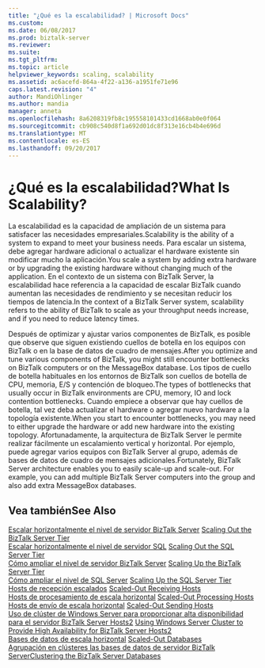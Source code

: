 ```yaml
---
title: "¿Qué es la escalabilidad? | Microsoft Docs"
ms.custom: 
ms.date: 06/08/2017
ms.prod: biztalk-server
ms.reviewer: 
ms.suite: 
ms.tgt_pltfrm: 
ms.topic: article
helpviewer_keywords: scaling, scalability
ms.assetid: ac6acefd-864a-4f22-a136-a1951fe71e96
caps.latest.revision: "4"
author: MandiOhlinger
ms.author: mandia
manager: anneta
ms.openlocfilehash: 8a6208319fb8c195558101433cd1668ab0e0f064
ms.sourcegitcommit: cb908c540d8f1a692d01dc8f313e16cb4b4e696d
ms.translationtype: MT
ms.contentlocale: es-ES
ms.lasthandoff: 09/20/2017
---
```

# <a name="what-is-scalability"></a><span data-ttu-id="90749-103">¿Qué es la escalabilidad?</span><span class="sxs-lookup"><span data-stu-id="90749-103">What Is Scalability?</span></span>
<span data-ttu-id="90749-104">La escalabilidad es la capacidad de ampliación de un sistema para satisfacer las necesidades empresariales.</span><span class="sxs-lookup"><span data-stu-id="90749-104">Scalability is the ability of a system to expand to meet your business needs.</span></span> <span data-ttu-id="90749-105">Para escalar un sistema, debe agregar hardware adicional o actualizar el hardware existente sin modificar mucho la aplicación.</span><span class="sxs-lookup"><span data-stu-id="90749-105">You scale a system by adding extra hardware or by upgrading the existing hardware without changing much of the application.</span></span> <span data-ttu-id="90749-106">En el contexto de un sistema con BizTalk Server, la escalabilidad hace referencia a la capacidad de escalar BizTalk cuando aumentan las necesidades de rendimiento y se necesitan reducir los tiempos de latencia.</span><span class="sxs-lookup"><span data-stu-id="90749-106">In the context of a BizTalk Server system, scalability refers to the ability of BizTalk to scale as your throughput needs increase, and if you need to reduce latency times.</span></span>  
  
 <span data-ttu-id="90749-107">Después de optimizar y ajustar varios componentes de BizTalk, es posible que observe que siguen existiendo cuellos de botella en los equipos con BizTalk o en la base de datos de cuadro de mensajes.</span><span class="sxs-lookup"><span data-stu-id="90749-107">After you optimize and tune various components of BizTalk, you might still encounter bottlenecks on BizTalk computers or on the MessageBox database.</span></span> <span data-ttu-id="90749-108">Los tipos de cuello de botella habituales en los entornos de BizTalk son cuellos de botella de CPU, memoria, E/S y contención de bloqueo.</span><span class="sxs-lookup"><span data-stu-id="90749-108">The types of bottlenecks that usually occur in BizTalk environments are CPU, memory, IO and lock contention bottlenecks.</span></span> <span data-ttu-id="90749-109">Cuando empiece a observar que hay cuellos de botella, tal vez deba actualizar el hardware o agregar nuevo hardware a la topología existente.</span><span class="sxs-lookup"><span data-stu-id="90749-109">When you start to encounter bottlenecks, you may need to either upgrade the hardware or add new hardware into the existing topology.</span></span> <span data-ttu-id="90749-110">Afortunadamente, la arquitectura de BizTalk Server le permite realizar fácilmente un escalamiento vertical y horizontal. Por ejemplo, puede agregar varios equipos con BizTalk Server al grupo, además de bases de datos de cuadro de mensajes adicionales.</span><span class="sxs-lookup"><span data-stu-id="90749-110">Fortunately, BizTalk Server architecture enables you to easily scale-up and scale-out. For example, you can add multiple BizTalk Server computers into the group and also add extra MessageBox databases.</span></span>  
  
## <a name="see-also"></a><span data-ttu-id="90749-111">Vea también</span><span class="sxs-lookup"><span data-stu-id="90749-111">See Also</span></span>  
 <span data-ttu-id="90749-112">[Escalar horizontalmente el nivel de servidor BizTalk Server](../core/scaling-out-the-biztalk-server-tier.md) </span><span class="sxs-lookup"><span data-stu-id="90749-112">[Scaling Out the BizTalk Server Tier](../core/scaling-out-the-biztalk-server-tier.md) </span></span>  
 <span data-ttu-id="90749-113">[Escalar horizontalmente el nivel de servidor SQL](../core/scaling-out-the-sql-server-tier.md) </span><span class="sxs-lookup"><span data-stu-id="90749-113">[Scaling Out the SQL Server Tier](../core/scaling-out-the-sql-server-tier.md) </span></span>  
 <span data-ttu-id="90749-114">[Cómo ampliar el nivel de servidor BizTalk Server](../core/scaling-up-the-biztalk-server-tier.md) </span><span class="sxs-lookup"><span data-stu-id="90749-114">[Scaling Up the BizTalk Server Tier](../core/scaling-up-the-biztalk-server-tier.md) </span></span>  
 <span data-ttu-id="90749-115">[Cómo ampliar el nivel de SQL Server](../core/scaling-up-the-sql-server-tier.md) </span><span class="sxs-lookup"><span data-stu-id="90749-115">[Scaling Up the SQL Server Tier](../core/scaling-up-the-sql-server-tier.md) </span></span>  
 <span data-ttu-id="90749-116">[Hosts de recepción escalados](../core/scaled-out-receiving-hosts.md) </span><span class="sxs-lookup"><span data-stu-id="90749-116">[Scaled-Out Receiving Hosts](../core/scaled-out-receiving-hosts.md) </span></span>  
 <span data-ttu-id="90749-117">[Hosts de procesamiento de escala horizontal](../core/scaled-out-processing-hosts.md) </span><span class="sxs-lookup"><span data-stu-id="90749-117">[Scaled-Out Processing Hosts](../core/scaled-out-processing-hosts.md) </span></span>  
 <span data-ttu-id="90749-118">[Hosts de envío de escala horizontal](../core/scaled-out-sending-hosts.md) </span><span class="sxs-lookup"><span data-stu-id="90749-118">[Scaled-Out Sending Hosts](../core/scaled-out-sending-hosts.md) </span></span>  
 <span data-ttu-id="90749-119">[Uso de clúster de Windows Server para proporcionar alta disponibilidad para el servidor BizTalk Server Hosts2](../core/use-windows-cluster-to-provide-high-availability-for-biztalk-hosts.md) </span><span class="sxs-lookup"><span data-stu-id="90749-119">[Using Windows Server Cluster to Provide High Availability for BizTalk Server Hosts2](../core/use-windows-cluster-to-provide-high-availability-for-biztalk-hosts.md) </span></span>  
 <span data-ttu-id="90749-120">[Bases de datos de escala horizontal](../core/scaled-out-databases.md) </span><span class="sxs-lookup"><span data-stu-id="90749-120">[Scaled-Out Databases](../core/scaled-out-databases.md) </span></span>  
 [<span data-ttu-id="90749-121">Agrupación en clústeres las bases de datos de servidor BizTalk Server</span><span class="sxs-lookup"><span data-stu-id="90749-121">Clustering the BizTalk Server Databases</span></span>](../core/clustering-the-biztalk-server-databases1.md)